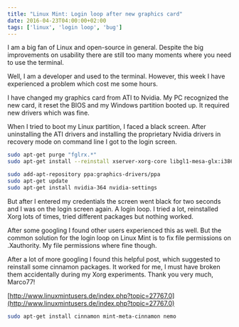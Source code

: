 ```yaml
---
title: "Linux Mint: Login loop after new graphics card"
date: 2016-04-23T04:00:00+02:00
tags: ['linux', 'login loop', 'bug']
---
```

I am a big fan of Linux and open-source in general. Despite the big improvements
on usability there are still too many moments where you need to use the terminal.

Well, I am a developer and used to the terminal. However, this week I have
experienced a problem which cost me some hours.

I have changed my graphics card from ATI to Nvidia. My PC recognized the new card,
it reset the BIOS and my Windows partition booted up. It required new drivers
which was fine.

When I tried to boot my Linux partition, I faced a black screen. After uninstalling
the ATI drivers and installing the proprietary Nvidia drivers in recovery mode
on command line I got to the login screen.

```bash
sudo apt-get purge "fglrx.*"
sudo apt-get install --reinstall xserver-xorg-core libgl1-mesa-glx:i386 libgl1-mesa-dri:i386 libgl1-mesa-glx:amd64 libgl1-mesa-dri:amd64

sudo add-apt-repository ppa:graphics-drivers/ppa
sudo apt-get update
sudo apt-get install nvidia-364 nvidia-settings
```

But after I entered my credentials the screen went black for two seconds and
I was on the login screen again. A login loop.
I tried a lot, reinstalled Xorg lots of times, tried different packages but
nothing worked.

After some googling I found other users experienced this as well. But the common
solution for the login loop on Linux Mint is to fix file permissions on .Xauthority.
My file permissions where fine though.

After a lot of more googling I found this helpful post, which suggested to reinstall
some cinnamon packages. It worked for me, I must have broken them accidentally
during my Xorg experiments. Thank you very much, Marco77!

[http://www.linuxmintusers.de/index.php?topic=27767.0](http://www.linuxmintusers.de/index.php?topic=27767.0)

```bash
sudo apt-get install cinnamon mint-meta-cinnamon nemo
```
